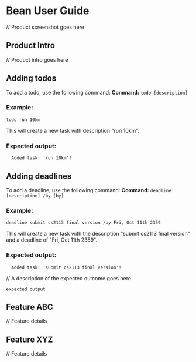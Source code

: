# Bean User Guide
// Product screenshot goes here

## Product Intro
// Product intro goes here

## Adding todos
To add a todo, use the following command:
**Command:** `todo [description]`
### Example:
```
todo run 10km
```
This will create a new task with description "run 10km".
### Expected output:
```
  Added task: 'run 10km'!
```

## Adding deadlines
To add a deadline, use the following command: 
**Command:** `deadline [description] /by [by]`
### Example:
```
deadline submit cs2113 final version /by Fri, Oct 11th 2359
```
This will create a new task with the description "submit cs2113 final version" and a deadline of "Fri, Oct 11th 2359".
### Expected output:
```
  Added task: 'submit cs2113 final version'!
```


// A description of the expected outcome goes here

```
expected output
```

## Feature ABC

// Feature details


## Feature XYZ

// Feature details
